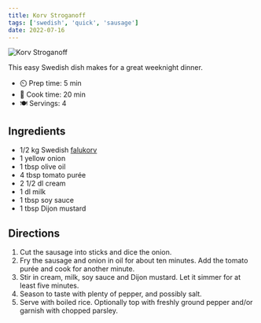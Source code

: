 ```yaml
---
title: Korv Stroganoff
tags: ['swedish', 'quick', 'sausage']
date: 2022-07-16
---
```


![Korv Stroganoff](/pix/korv-stroganoff.webp)

This easy Swedish dish makes for a great weeknight dinner.

- ⏲️ Prep time: 5 min
- 🍳 Cook time: 20 min
- 🍽️ Servings: 4

## Ingredients

- 1/2 kg Swedish [falukorv](https://en.wikipedia.org/wiki/Falukorv)
- 1 yellow onion
- 1 tbsp olive oil
- 4 tbsp tomato purée
- 2 1/2 dl cream
- 1 dl milk
- 1 tbsp soy sauce
- 1 tbsp Dijon mustard

## Directions

1. Cut the sausage into sticks and dice the onion.
2. Fry the sausage and onion in oil for about ten minutes. Add the tomato purée and cook for another minute.
3. Stir in cream, milk, soy sauce and Dijon mustard. Let it simmer for at least five minutes.
4. Season to taste with plenty of pepper, and possibly salt.
5. Serve with boiled rice. Optionally top with freshly ground pepper and/or garnish with chopped parsley.
